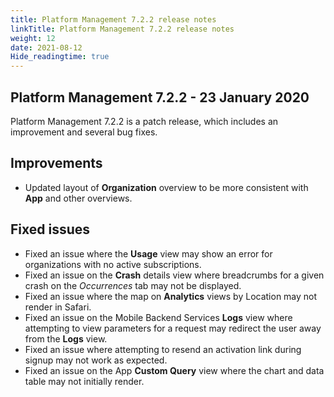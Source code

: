 ```yaml
---
title: Platform Management 7.2.2 release notes
linkTitle: Platform Management 7.2.2 release notes
weight: 12
date: 2021-08-12
Hide_readingtime: true
---
```


## Platform Management 7.2.2 - 23 January 2020

Platform Management 7.2.2 is a patch release, which includes an improvement and several bug fixes.

## Improvements

* Updated layout of **Organization** overview to be more consistent with **App** and other overviews.

## Fixed issues

* Fixed an issue where the **Usage** view may show an error for organizations with no active subscriptions.
* Fixed an issue on the **Crash** details view where breadcrumbs for a given crash on the _Occurrences_ tab may not be displayed.
* Fixed an issue where the map on **Analytics** views by Location may not render in Safari.
* Fixed an issue on the Mobile Backend Services **Logs** view where attempting to view parameters for a request may redirect the user away from the **Logs** view.
* Fixed an issue where attempting to resend an activation link during signup may not work as expected.
* Fixed an issue on the App **Custom Query** view where the chart and data table may not initially render.
